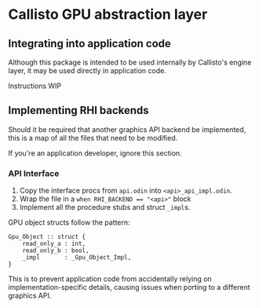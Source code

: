 # Callisto GPU abstraction layer

## Integrating into application code

Although this package is intended to be used internally by Callisto's engine layer, it may be used directly in
application code.


Instructions WIP

## Implementing RHI backends

Should it be required that another graphics API backend be implemented, 
this is a map of all the files that need to be modified.

If you're an application developer, ignore this section.

### API Interface

1. Copy the interface procs from `api.odin` into `<api>_api_impl.odin`.
2. Wrap the file in a `when RHI_BACKEND == "<api>"` block
3. Implement all the procedure stubs and struct `_impl`s.

GPU object structs follow the pattern:

```odin
Gpu_Object :: struct {
    read_only_a : int,
    read_only_b : bool,
    _impl       : _Gpu_Object_Impl,
}
```

This is to prevent application code from accidentally relying on implementation-specific details, causing issues when porting to a different graphics API.
